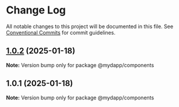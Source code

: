 # Change Log

All notable changes to this project will be documented in this file.
See [Conventional Commits](https://conventionalcommits.org) for commit guidelines.

## [1.0.2](https://github.com/taojiangcb/my-dapp-libs/compare/@mydapp/components@1.0.1...@mydapp/components@1.0.2) (2025-01-18)

**Note:** Version bump only for package @mydapp/components





## 1.0.1 (2025-01-18)

**Note:** Version bump only for package @mydapp/components
